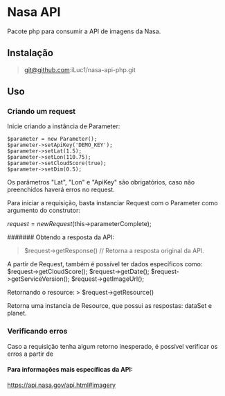 # Nasa API
Pacote php para consumir a API de imagens da Nasa.

## Instalação
> git@github.com:iLuc1/nasa-api-php.git

## Uso

### Criando um request
Inicie criando a instância de Parameter:

    $parameter = new Parameter();
    $parameter->setApiKey('DEMO_KEY');
    $parameter->setLat(1.5);
    $parameter->setLon(110.75);
    $parameter->setCloudScore(true);
    $parameter->setDim(0.5);

Os parâmetros "Lat", "Lon" e "ApiKey" são obrigatórios, caso não preenchidos haverá erros no request.

Para iniciar a requisição, basta instanciar Request com o Parameter como argumento do construtor:

$request = new Request($this->parameterComplete);

####### Obtendo a resposta da API:
> $request->getResponse() // Retorna a resposta original da API.

A partir de Request, também é possível ter dados específicos como:
    $request->getCloudScore();
    $request->getDate();
    $request->getServiceVersion();
    $request->getImageUrl();

Retornando o resource:
    > $request->getResource()

Retorna uma instancia de Resource, que possui as respostas: dataSet e planet.

### Verificando erros
Caso a requisição tenha algum retorno inesperado, é possível verificar os erros a partir de 

#### Para informações mais específicas da API:
https://api.nasa.gov/api.html#imagery
